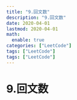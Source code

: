 ```yaml
---
title: "9.回文数"
description: "9.回文数"
date: 2020-04-01
lastmod: 2020-04-01
math:
  enable: true
categories: ["LeetCode"]
tags: ["LeetCode"]
tags: ["LeetCode"]
---
```


# 9.回文数
